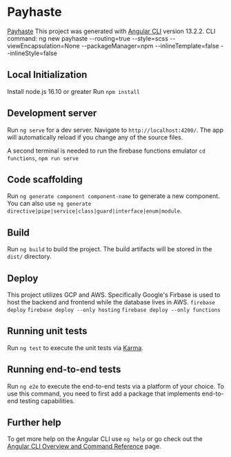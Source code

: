 # Payhaste
[Payhaste](https://payhaste.datbotdata.com/)
This project was generated with [Angular CLI](https://github.com/angular/angular-cli) version 13.2.2.
CLI command: ng new payhaste --routing=true --style=scss --viewEncapsulation=None --packageManager=npm --inlineTemplate=false --inlineStyle=false

## Local Initialization
Install node.js 16.10 or greater
Run `npm install`

## Development server

Run `ng serve` for a dev server. Navigate to `http://localhost:4200/`. The app will automatically reload if you change any of the source files.

A second terminal is needed to run the firebase functions emulator `cd functions`, `npm run serve`

## Code scaffolding

Run `ng generate component component-name` to generate a new component. You can also use `ng generate directive|pipe|service|class|guard|interface|enum|module`.

## Build

Run `ng build` to build the project. The build artifacts will be stored in the `dist/` directory.

## Deploy

This project utilizes GCP and AWS.  Specifically Google's Firbase is used to host the backend and frontend while the database lives in AWS.
`firebase deploy`
`firebase deploy --only hosting`
`firebase deploy --only functions`

## Running unit tests

Run `ng test` to execute the unit tests via [Karma](https://karma-runner.github.io).

## Running end-to-end tests

Run `ng e2e` to execute the end-to-end tests via a platform of your choice. To use this command, you need to first add a package that implements end-to-end testing capabilities.

## Further help

To get more help on the Angular CLI use `ng help` or go check out the [Angular CLI Overview and Command Reference](https://angular.io/cli) page.
